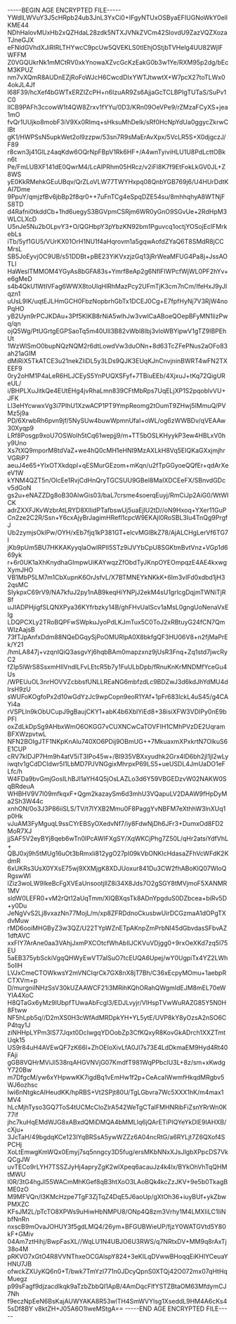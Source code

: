 -----BEGIN AGE ENCRYPTED FILE-----
YWdlLWVuY3J5cHRpb24ub3JnL3YxCi0+IFgyNTUxOSByaEFIUGNoWkY0ellKME44
NDhHalovMUxHb2xQZHdaL28zdk5NTXJVNkZVCm42SlovdU9ZazVQZXozaTJneGJX
eFNldGVhdXJiRlRLTHYwcC9pcUw5QVEKLS0tIEhjOStjbTVHelg4UU82WjlFWFFM
Z0VGQUkrNk1mMCtRV0xkYnowaXZvcGcKzEakG0b3w1Ye/RXM95p2dg/bEcM3KPUZ
nm7vXQmR8AUDnEZjRoFoWJcH6CwcdDIxYWTJtwwtX+W7pcX27toTLWx04okJL4Jf
I68F39/hcXef4bGWTxERZIZcPH+n6IzuAR9Zs6AjjaGcTCLBPIgTUTaS/SuPv1C0
llCB9PAFh3ccowW1t4QW8Zrxv1fYYu/0D3/KRn09OeVPe9/rZMzaFCyXS+jea1mO
fvQr1UUjko8mobF3iV9Xx0RImq+sHksuMhDelk/sRf0HcNpYdUa0ggycZkrwCIBt
gK1/HWPSsN5upkWet2ol9zzpw/53sn7R9sMaErAvXpx/5VcLR5S+X0djgczJ/F89
r8cwn3j41GlLz4aqKdw6OQrNpFBpV1Rk6HF+/A4wnTyiviHLU1U8PdLcttOBkn6t
Pe/FmLUBXF141dE0QwrM4/LcAlPRhm05HRcz/v2iFl8K7f9EtFokLkGV0JL+Z8WS
yE0KkRMehkGEuUBqv/QrZLoVLW77TWYHxpq08QnbYGB769j6/U4HUrDdtKAI7Dme
9PpuY/qmjzfBv6jbBp2f8qr0++7uFnTCg4eSpqDZE54su/8mhhqhyA8WTNjFS8TD
d4Rafni0tkddCb+1hd6uegyS3BGVpmCSRjm6WR0yGnO9SGvUe+2RdHpM3WLCLXcD
U5nJe5Nu2bOLpvY3+O/QGHbpY3pYbzKN92bm1Pguvcq1octjYOSojEclFMrkebLs
iTb/5yf1GU5/VUrKX01OrH1NU1f4aHqrovm1a5gqwAofdZYaQ6T8SMdR8jCCMrsL
SB5JoEyvjOC9UB/s51DDBt+pBE23YiKVxzjzGq13jRrWeaMFUG4Pa8j+JssAOTLI
HaWeslTMMOM4YGyAs8bGFA83s+Ymrf8eAp2g6NflFIWPcfWjWL0PF2hYv+e6gMeD
s4b4QkU1WtIVFag6WWX8toUlqHlRhMazPcy2UFmTjK3cm7nCm/IfeHxJ9yJIqzn1
uUsL9IK/uqtEJLHmGCH0FbzNopbrhGbTx1DCEJ0Cg+E7fpfHyNj7V3RjW4noPqHO
yB2Uyn9rPCJKDAu+3Pf5KIKB8rNiA5wlhJw3vwlCaABoeQOepBFyMN1lizPwq/qn
ojQ5Wg/PtUGrtgEGPSaoTq5m40UIl3B82vWbl8Ibj3vloWBYipwV1gTZ9lBPEhUt
1WzWlSmO0bupNQzNQM2r6dtLowdVw3duONn+8d63TcZFePNus2aOFo83ah21aGIM
dMiRiX5TkATCE3u21nekZIiDL5y3LDs9QJK3EUqKJnCnvjninBWRT4wFN2TXEEF9
0ry2oHM1P4aLeR6HLJCEyS5YnPUQXSFyf+7TBiuEEb/4XjxuJ+tKq72QigUReUL/
i/BHPLXuJitkQe4EUtEHg4jvRhaLmn839CFtMbRps7UqELjXP1S2pqoblvVU+JFK
Ll3eHYcwwxVg3i7PIhU1XzwACP1PT9YmpReomg2tOumT9ZHwj5lMmuQ/PVMz5j9a
PD/6XrwbRh6pvn9jf/5NySUw4buwWpmnUfaI+oWL/og6zWWBDv/qVEAAw30Xyqp9
LRf8Posgp9xoU7OSWolh5tCq61wepjj9/m+TT5bOSLKHyykP3ew4HBLxV0hy9Uno
Xs7tXQ9mporM8tdVaZ+we4hQ0cMH1eHNI9MzAXLkH8Vq5EIQKaGXxjmjhrVGRiP7
aeuJ4e65+YIxOTXkdqpl+qESMurGEzom+mKqn/u2fTpGGyoeQQfEr+qdArXeeV1W
kYNM4QZT5n/OlcEe1RvjCdHnQryTGCSUU9GBel8MaIXDCEeFX/SBnvdGDcv5dGoN
gs2u+eNAZZDg8oB30AlwGis03/baL7crsme4soerqEuyj/RmCiJp2AiG0/WtWICK
adrZXXFJKvWzbrAtLRYD8XIlidPTafbswUj5uaEjlU2tD//oN9Hxoq+YXer11GuP
Cn2ze2C2R/Ssn+Y6cxAjyBrJagimHRefl1cpcW9EKAjI0RoSBL3Iu4TnQg9PrgfJ
Ub2zymjsOkIPw/OYH/xEb7fjq1kP381GT+elcvMGlBkZ78/AjALCHgLerVf6TG7l
jKb9pUm5BU7HKKAKyyqlaOwIRPlI5STz9iJVYbCpU8SGKtmBvtVnz+VGp1d669yk
r+6r0UK1aXhKnydhaGImpwUiKAYwqzZfObdTyJKnpOYEOmpqzE4AE4kxwgXymJHO
VB1MbP5LM7m1CbXupnK6OrJsfvL/X7BTMNEYkNKkK+6Im3vIFd0xdbd1jH32qsMC
SIykpxC69rV9/NA7kfuJ2py1nAB9keqHiYNPjJ2ekM4sU1grlcgDqjmTWNiTjR8f
uJIADPHjigfSLQNXPya36KYfrbzky14B/ghFHvUaIScv1aMsL0gngUoNenaVxEIg
LDQPCXLy2TRoBQPFwSWpkuJyoPdLKJmTux5C0ToJ2xRBtuyG24fCN7QmWIzAajsB
73fTJpAnfxDdm88NQeDGqySjPoOMURlpA0X8bkfgQF3HU06V8+n2fjMaPrEk/Y21
/hmLA847j+vzqnIQiQ3asgvYj6hqbBAm0mapzxnz9jUsR3Fnq+Zq1std7jwcRyC2
fZIp5lWrS8SsxmHIlVndILFvLEtcR5b7y1FuULbDpb/fRnuKnKrMNDMfYceGu4Us
/WPEUuOL3nrHOVVZcbbsfUNLLREaNG6mbfzdLc9BDZwJ3d6kdJhYdMU4dlrsH9zU
sWUFoKOgfoPx2d10wGdYzJc9wpCopn9eoR1YAf+1pFr683lckL4uS45/g4CAYi4a
rVSPLln9kObUCupJ9gBaujCKY1+abK4b6XblYiEd8+38isiXFW3VDIPy0nE9bPFI
oxZdLkDpSg9AHbxWmO6OKGG7vCUXNCwCaTOVFIH1CMhPVzDE2UqramBFXWzpvtwL
NFN2BOIgJTF1NKpKnAlu740XO6PDij9OBmUG++7MkuaxmXPxkrtN7OlkuS6E1CUP
cRV7kIDJP7Hm9h4atV5iT3IPo45w+/BI935VBXxyudhk2Grx4lD6bh2jI1jl2wLy
iwqtv1gCdDCIdwr5I1LbMD7PJVNGgixMhrpxP69LS5+ueUSDL4JmUaDO1eFLfc/h
W4FDa9bvGmjGosILhBJI1aYH4Q5jOsLAZLo3d6Y59VBGEDzvW02NAKW0SqBRdeuA
WHBHV9V7I09mfkqxF+Qgm2kazaySm6d3mhU3VQapuLV2DAAW9fHpDyMa2Sh3W44c
xnhON/0o3J3P86iiSLS/TV/t7lYXB2Mmu0F8PaggYvNBFM7eXthhW3lnXUq1p0Hk
vJuAM3FyMguqL9ssCYrEBSyOXedvNf7/iy8FdwNjDh6JFr3+DumxOd8FD2MoR7XJ
jjSAF5V2eyBYj8qeb6wTn0lPcAWIFXgSY/XqWKCjPhg7Z50L/qHr2atsiYdfVhL+
QBJ0xj9h5tMUg16uOt3bRmxli812ygO27pI09kVbONKlcHdasaZFhVcWFdK2KdmR
6xUKRs3UsX0YXsE75wj9XXMjgK8XDJUoxur841Du3CW2fhABoKlQ07WloQRgswWl
lZiz3woLW9IkeBcFgXVEaUnsootjllZ8i34X8Jds7O2gSGY8tMVjmoF5XANMR1MV
sldW0LEFR0+vM2rQt12aUqTmm/XlQBXqsTk8ADnYpgduS0DZbcea+biRv5D+y0Du
JeNgVvS2Lj8vxazNn77MojL/m/xp8ZFRDdnoCkusbwUirDCGzmaA1dOPgTXdvMuw
rMD6ooiMHGByZ3w3QZ/U22TYpWZnETpAKnpZmPrbNI45dGbvdasSFbvAZ1dftAVC
xxFIY7ArAne0aa3VAhjJxmPXCOtcfWhAbIlJCKVuVDjgg0+9rxOeXKd7zq5l75EU
5aEB375ybSckiVgqQHWyEwVT7aISuO7tcEUQA6Upej/wY0UgpiTx4YZ2LWh5oIlH
LVJxCmeCTOWkwsY2mVNCIqrCk7GX8nX8jT7Bh/C36xEcpyMOmu+1aebpRCTXVm+p
D/murgnilNHzSsV30kUZAAWCF21i3MRihKQhORahQWgmIdEJM8mEL70eWYIA4XoC
H8QTaGx6yMz9lUbpfTUwaAbFcgl3/EDJLvyjr/VlHspTVwWuRAZG85Y5N0H8Ftww
NF5hLpb5q//D2mXS0H3cWfAdMRDpkYH+YL5ytE/UVP8kY8yOzsA2nSO6CP4tqy1J
ziNHHpLYPm3lS77Jqxt0DcIwgqYDOobZp3CfKQxyR8KovGkADrch1XXZTmtUqk15
US9r84uH4AVEwQF7zK66l+ZhOEIoXivLfA0Jl7s73E4LdDkmaEM9Hyd4Rt40FAji
gGB8VQHrMViJl538rqAHGVNVjG07KmdfT981WqPPbcIU3L+8z/sm+xKwdgY720Bw
m7DfgcM/yw6xYHpwwKK7igdBq1vEmHw1f2p+CeAcaIWwmfHkqdMRgbv5WJ6ozhsc
lwi6nNtgkcAlHeudKK/hpRBS+Vt2SPjt80U/TgLGbvra7Wc5XXX1hK/m4max1MV4
hLcMjhTyso3GQ7ToS4tUCMcCloZlrA542WeTgCTaIFMHNRibFiZsnYRrWn0K77if
jhc7kuHqEMdWJG8xABxdQMiDMQA4bMMLlq6jQArETiPIQYeYkDlE9IAHXB/cXju+
3JcTaH/49bgdqKCe123lYqBRSsA5ywWZZz6A04ncRtG/a6RYLjt7Z6QXof4SPCHj
XoLtEmwgKmWQx0Emyj7sq5nngcy3D5fug/ersMKbNNxXJsJlgbXPpcDS7VkQCgJW
uvTECo9rLYH7TSSZJyHj4apryZgK2wIXpeq6acauJz4k4lx/BYkOhVhTqQHMtMWU
l0R/3tG4hgJI55WACmMhKGef8qB3htXoO3LAoBQk4kcZzJKV+9e5b0TkagBME0zO
M9MFVQn/l3KMcHzpe7TgF3ZjTqZ4DqE5J6aoUp/gXtOh36+iuyBUf+ykZbwPMXZC
KFsJM2L/pTcTO8XPWs9uHiwHbNMPU8/ONp4Q8zm3Vrhy1M4LMXIiLC1IiNbfNnRn
nxscB9mOvaJOHUY3f5gdLMQ4/26ym+BFGUBWieUP/fjzY0WATGVtd5Y80kF+GMiv
04Am7ztHihj/BwpFasXL//WqLU1N4UBJO6U3RWS/q7NRtxDV+MM9q8rAxTj38o4M
pRKVO7xGtO4R8VVNThxeOCGAlspY824+3eKILqDVwwBHoqqEiKHIYCeuaYHNU7JB
ofwckZXUyKQ6n0+T/bwk7TmYzI771n0JDcyQpnS0XTQj42O072mx07qHtHqMuegz
p99sFagf9djzacdlkqk9aTzbZbbQI1ApB/4AmDqcFlfYSTZBtaOM63MfdymCJ7Nh
f9eczNpEeN6BsKajAUWYAKA8R53wlTH4SmWVYIsg1XseddL9HM4A6cKs45sDf8BY
v8ktZH+J05A6O1IweMStgA==
-----END AGE ENCRYPTED FILE-----
